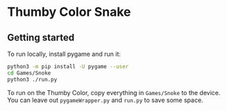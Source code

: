 # Thumby Color Snake

## Getting started

To run locally, install pygame and run it:

```bash
python3 -m pip install -U pygame --user
cd Games/Snoke
python3 ./run.py
```

To run on the Thumby Color, copy everything in `Games/Snoke` to the device.
You can leave out `pygameWrapper.py` and `run.py` to save some space.
